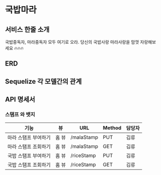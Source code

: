 # 국밥마라



## 서비스 한줄 소개

국밥중독자, 마라중독자 모두 여기로 오라. 당신의 국밥사랑 마라사랑을 맘껏 자랑해보세요 🔥🔥🔥



## ERD



## Sequelize 각 모델간의 관계 



## API 명세서




### 스탬프 와 뱃지

| 기능| 뷰| URL  | Method | 담당자 |
| ----- | ---- | ---- | ---- |-----|
| 마라 스탬프 부여하기 | 홈 뷰 | /malaStamp | PUT | 김류 |
| 마라 스탬프 조회하기| 홈 뷰 | /malaStamp | GET | 김류|
| 국밥 스탬프 부여하기| 홈 뷰 | /riceStamp | PUT| 김류|
| 국밥 스탬프 조회하기| 홈 뷰 | /riceStamp | GET|김류|

